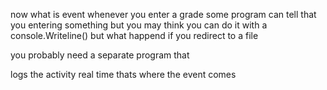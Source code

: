 now what is event
whenever you enter a grade some program can tell
that you entering something
but you may think you can do it with  a console.Writeline()
but what happend if you redirect to a file

you probably need a separate program that

logs the activity real time
thats where the event comes